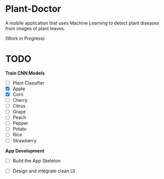 # Plant-Doctor
A mobile application that uses Machine Learning to detect plant diseases from images of plant leaves. 

(Work in Progress)
# TODO
**Train CNN Models**
- [ ] Plant Classifier
- [x] Apple
- [x] Corn
- [ ] Cherry
- [ ] Citrus
- [ ] Grape
- [ ] Peach
- [ ] Pepper
- [ ] Potato
- [ ] Rice
- [ ] Strawberry

**App Development**
- [ ] Build the App Skeleton
- [ ] Design and integrate clean UI

